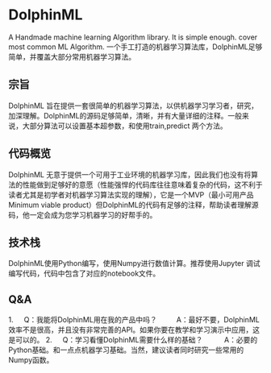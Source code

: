 # DolphinML
A Handmade machine learning Algorithm library. It is simple enough. cover most common ML Algorithm.
一个手工打造的机器学习算法库，DolphinML足够简单，并覆盖大部分常用机器学习算法。
## 宗旨
DolphinML 旨在提供一套很简单的机器学习算法，以供机器学习学习者，研究，加深理解。DolphinML的源码足够简单，清晰，并有大量详细的注释。一般来说，大部分算法可以设置基本超参数，和使用train,predict 两个方法。
## 代码概览
DolphinML 无意于提供一个可用于工业环境的机器学习库，因此我们也没有将算法的性能做到足够好的意愿（性能强悍的代码库往往意味着复杂的代码，这不利于读者尤其是初学者对机器学习算法实现的理解），它是一个MVP（最小可用产品 Minimum viable product）但DolphinML的代码有足够的注释，帮助读者理解源码，他一定会成为您学习机器学习的好帮手的。
## 技术栈
DolphinML使用Python编写，使用Numpy进行数值计算。推荐使用Jupyter 调试编写代码，代码中包含了对应的notebook文件。
## Q&A
1.&ensp;&ensp;&ensp;Q：我能将DolphinML用在我的产品中吗？
&ensp;&ensp;&ensp;&ensp;&ensp;A：最好不要，DolphinML效率不是很高，并且没有非常完善的API。如果你要在教学和学习演示中应用，这是可以的。
2.&ensp;&ensp;&ensp;Q：学习看懂DolphinML需要什么样的基础？
&ensp;&ensp;&ensp;&ensp;&ensp; A：必要的Python基础。和一点点机器学习基础。当然，建议读者同时研究一些常用的Numpy函数。

